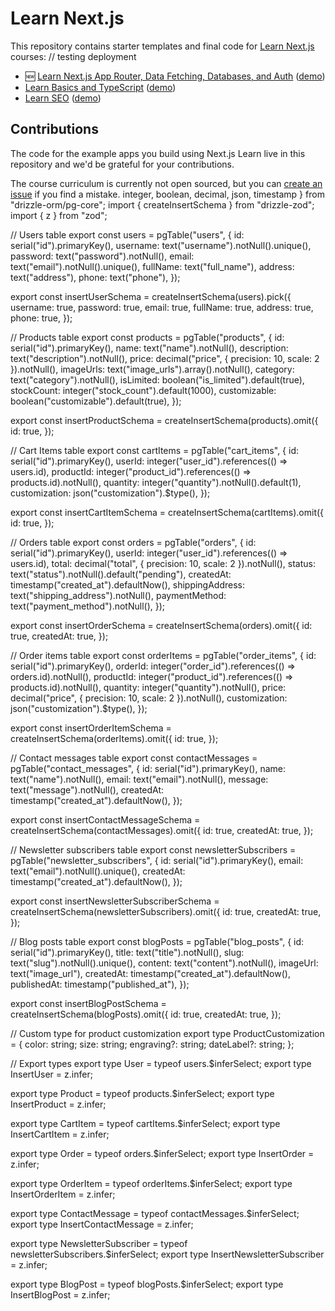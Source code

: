 # Learn Next.js

This repository contains starter templates and final code for [Learn Next.js](https://nextjs.org/learn) courses:
// testing deployment

- 🆕 [Learn Next.js App Router, Data Fetching, Databases, and Auth](https://nextjs.org/learn) ([demo](https://next-learn-dashboard.vercel.sh))
- [Learn Basics and TypeScript](https://nextjs.org/learn-pages-router/basics/create-nextjs-app) ([demo](https://next-learn-starter.vercel.app))
- [Learn SEO](https://nextjs.org/learn-pages-router/seo/introduction-to-seo) ([demo](https://next-seo-starter.vercel.app))

## Contributions

The code for the example apps you build using Next.js Learn live in this repository and we'd be grateful for your contributions.

The course curriculum is currently not open sourced, but you can [create an issue](https://github.com/vercel/next-learn/issues/new) if you find a mistake.
 integer, boolean, decimal, json, timestamp } from "drizzle-orm/pg-core";
import { createInsertSchema } from "drizzle-zod";
import { z } from "zod";

// Users table
export const users = pgTable("users", {
  id: serial("id").primaryKey(),
  username: text("username").notNull().unique(),
  password: text("password").notNull(),
  email: text("email").notNull().unique(),
  fullName: text("full_name"),
  address: text("address"),
  phone: text("phone"),
});

export const insertUserSchema = createInsertSchema(users).pick({
  username: true,
  password: true,
  email: true,
  fullName: true,
  address: true,
  phone: true,
});

// Products table
export const products = pgTable("products", {
  id: serial("id").primaryKey(),
  name: text("name").notNull(),
  description: text("description").notNull(),
  price: decimal("price", { precision: 10, scale: 2 }).notNull(),
  imageUrls: text("image_urls").array().notNull(),
  category: text("category").notNull(),
  isLimited: boolean("is_limited").default(true),
  stockCount: integer("stock_count").default(1000),
  customizable: boolean("customizable").default(true),
});

export const insertProductSchema = createInsertSchema(products).omit({
  id: true,
});

// Cart Items table
export const cartItems = pgTable("cart_items", {
  id: serial("id").primaryKey(),
  userId: integer("user_id").references(() => users.id),
  productId: integer("product_id").references(() => products.id).notNull(),
  quantity: integer("quantity").notNull().default(1),
  customization: json("customization").$type<ProductCustomization>(),
});

export const insertCartItemSchema = createInsertSchema(cartItems).omit({
  id: true,
});

// Orders table
export const orders = pgTable("orders", {
  id: serial("id").primaryKey(),
  userId: integer("user_id").references(() => users.id),
  total: decimal("total", { precision: 10, scale: 2 }).notNull(),
  status: text("status").notNull().default("pending"),
  createdAt: timestamp("created_at").defaultNow(),
  shippingAddress: text("shipping_address").notNull(),
  paymentMethod: text("payment_method").notNull(),
});

export const insertOrderSchema = createInsertSchema(orders).omit({
  id: true,
  createdAt: true,
});

// Order items table
export const orderItems = pgTable("order_items", {
  id: serial("id").primaryKey(),
  orderId: integer("order_id").references(() => orders.id).notNull(),
  productId: integer("product_id").references(() => products.id).notNull(),
  quantity: integer("quantity").notNull(),
  price: decimal("price", { precision: 10, scale: 2 }).notNull(),
  customization: json("customization").$type<ProductCustomization>(),
});

export const insertOrderItemSchema = createInsertSchema(orderItems).omit({
  id: true,
});

// Contact messages table
export const contactMessages = pgTable("contact_messages", {
  id: serial("id").primaryKey(),
  name: text("name").notNull(),
  email: text("email").notNull(),
  message: text("message").notNull(),
  createdAt: timestamp("created_at").defaultNow(),
});

export const insertContactMessageSchema = createInsertSchema(contactMessages).omit({
  id: true,
  createdAt: true,
});

// Newsletter subscribers table
export const newsletterSubscribers = pgTable("newsletter_subscribers", {
  id: serial("id").primaryKey(),
  email: text("email").notNull().unique(),
  createdAt: timestamp("created_at").defaultNow(),
});

export const insertNewsletterSubscriberSchema = createInsertSchema(newsletterSubscribers).omit({
  id: true,
  createdAt: true,
});

// Blog posts table
export const blogPosts = pgTable("blog_posts", {
  id: serial("id").primaryKey(),
  title: text("title").notNull(),
  slug: text("slug").notNull().unique(),
  content: text("content").notNull(),
  imageUrl: text("image_url"),
  createdAt: timestamp("created_at").defaultNow(),
  publishedAt: timestamp("published_at"),
});

export const insertBlogPostSchema = createInsertSchema(blogPosts).omit({
  id: true,
  createdAt: true,
});

// Custom type for product customization
export type ProductCustomization = {
  color: string;
  size: string;
  engraving?: string;
  dateLabel?: string;
};

// Export types
export type User = typeof users.$inferSelect;
export type InsertUser = z.infer<typeof insertUserSchema>;

export type Product = typeof products.$inferSelect;
export type InsertProduct = z.infer<typeof insertProductSchema>;

export type CartItem = typeof cartItems.$inferSelect;
export type InsertCartItem = z.infer<typeof insertCartItemSchema>;

export type Order = typeof orders.$inferSelect;
export type InsertOrder = z.infer<typeof insertOrderSchema>;

export type OrderItem = typeof orderItems.$inferSelect;
export type InsertOrderItem = z.infer<typeof insertOrderItemSchema>;

export type ContactMessage = typeof contactMessages.$inferSelect;
export type InsertContactMessage = z.infer<typeof insertContactMessageSchema>;

export type NewsletterSubscriber = typeof newsletterSubscribers.$inferSelect;
export type InsertNewsletterSubscriber = z.infer<typeof insertNewsletterSubscriberSchema>;

export type BlogPost = typeof blogPosts.$inferSelect;
export type InsertBlogPost = z.infer<typeof insertBlogPostSchema>;

